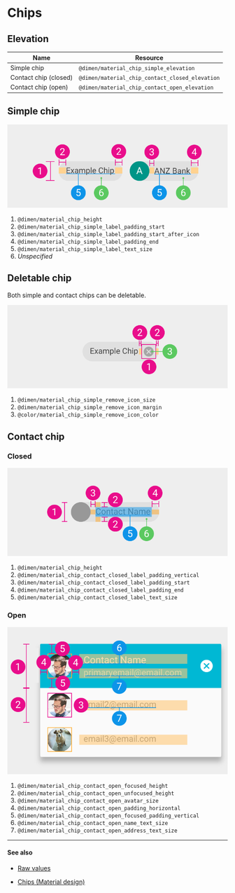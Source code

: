 # Chips

## Elevation

| Name | Resource |
| ---- | -------- |
| Simple chip           | `@dimen/material_chip_simple_elevation`         |
| Contact chip (closed) | `@dimen/material_chip_contact_closed_elevation` |
| Contact chip (open)   | `@dimen/material_chip_contact_open_elevation`   |

## Simple chip

<img class="figure" src="../../images/components_chip_basic.png" alt="Basic chip"/>

1. `@dimen/material_chip_height` 
2. `@dimen/material_chip_simple_label_padding_start`
3. `@dimen/material_chip_simple_label_padding_start_after_icon`
4. `@dimen/material_chip_simple_label_padding_end`
5. `@dimen/material_chip_simple_label_text_size`
6. *Unspecified*


## Deletable chip

Both simple and contact chips can be deletable.

<img class="figure" src="../../images/components_chip_deletable.png" alt="Deletable chip"/>

1. `@dimen/material_chip_simple_remove_icon_size`
2. `@dimen/material_chip_simple_remove_icon_margin`
3. `@color/material_chip_simple_remove_icon_color`


## Contact chip

### Closed

<img class="figure" src="../../images/components_chips_contact_closed.png" alt="Closed contact chip"/>

1. `@dimen/material_chip_height`
2. `@dimen/material_chip_contact_closed_label_padding_vertical`
3. `@dimen/material_chip_contact_closed_label_padding_start`
4. `@dimen/material_chip_contact_closed_label_padding_end`
5. `@dimen/material_chip_contact_closed_label_text_size`

### Open

<img class="figure" src="../../images/components_chip_contact_open.png" alt="Open contact chip"/>

1. `@dimen/material_chip_contact_open_focused_height`
2. `@dimen/material_chip_contact_open_unfocused_height`
3. `@dimen/material_chip_contact_open_avatar_size`
4. `@dimen/material_chip_contact_open_padding_horizontal`
5. `@dimen/material_chip_contact_open_focused_padding_vertical`
6. `@dimen/material_chip_contact_open_name_text_size`
7. `@dimen/material_chip_contact_open_address_text_size`


---

#### See also

- [Raw values](https://github.com/AoDevBlue/MaterialValues/blob/master/material-values/src/main/res-component/values/chip.xml)

- [Chips (Material design)](https://material.google.com/components/chips.html)

